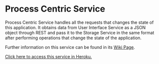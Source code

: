 # Process Centric Service

Process Centric Service handles all the requests that changes the state of this application. It obtains data from User Interface Service as a JSON object through REST and pass it to the Storage Service in the same format after performing operations that change the state of the application.

Further information on this service can be found in its [Wiki Page](https://github.com/introsde-final-project/process-centric-service/wiki).

[Click here to access this service in Heroku.](http://process-centric-service.herokuapp.com/process/user)
